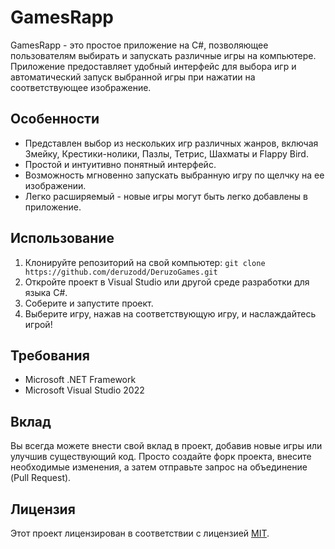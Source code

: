 # GamesRapp

GamesRapp - это простое приложение на C#, позволяющее пользователям выбирать и запускать различные игры на компьютере. Приложение предоставляет удобный интерфейс для выбора игр и автоматический запуск выбранной игры при нажатии на соответствующее изображение.

## Особенности

- Представлен выбор из нескольких игр различных жанров, включая Змейку, Крестики-нолики, Пазлы, Тетрис, Шахматы и Flappy Bird.
- Простой и интуитивно понятный интерфейс.
- Возможность мгновенно запускать выбранную игру по щелчку на ее изображении.
- Легко расширяемый - новые игры могут быть легко добавлены в приложение.

## Использование

1. Клонируйте репозиторий на свой компьютер: `git clone https://github.com/deruzodd/DeruzoGames.git`
2. Откройте проект в Visual Studio или другой среде разработки для языка C#.
3. Соберите и запустите проект.
4. Выберите игру, нажав на соответствующую игру, и наслаждайтесь игрой!

## Требования

- Microsoft .NET Framework
- Microsoft Visual Studio 2022

## Вклад

Вы всегда можете внести свой вклад в проект, добавив новые игры или улучшив существующий код. Просто создайте форк проекта, внесите необходимые изменения, а затем отправьте запрос на объединение (Pull Request).

## Лицензия

Этот проект лицензирован в соответствии с лицензией [MIT](https://opensource.org/licenses/MIT).

